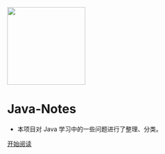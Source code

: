 <img width="180px" src="https://gitee.com/duhouan/ImagePro/raw/master/logo.jfif">

# Java-Notes

- 本项目对 Java 学习中的一些问题进行了整理、分类。

[开始阅读](README.md)